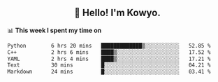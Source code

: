 <h2 align="center">👋 Hello! I'm Kowyo.</h2>

📊 **This week I spent my time on**
<!--START_SECTION:waka-->

```txt
Python        6 hrs 20 mins   █████████████▒░░░░░░░░░░░   52.85 %
C++           2 hrs 6 mins    ████▒░░░░░░░░░░░░░░░░░░░░   17.52 %
YAML          2 hrs 4 mins    ████▒░░░░░░░░░░░░░░░░░░░░   17.21 %
Text          30 mins         █░░░░░░░░░░░░░░░░░░░░░░░░   04.21 %
Markdown      24 mins         █░░░░░░░░░░░░░░░░░░░░░░░░   03.41 %
```

<!--END_SECTION:waka-->

